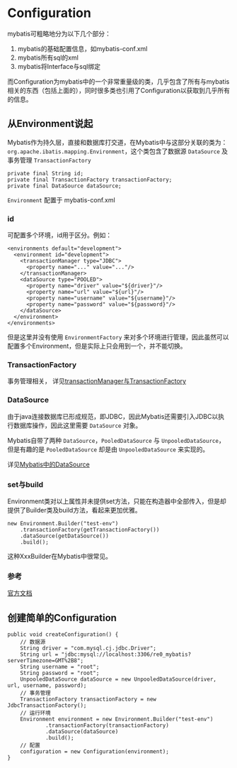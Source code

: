 # Configuration
mybatis可粗略地分为以下几个部分：
1. mybatis的基础配置信息，如mybatis-conf.xml
2. mybatis所有sql的xml
3. mybatis将Interface与sql绑定

而Configuration为mybatis中的一个非常重量级的类，几乎包含了所有与mybatis相关的东西（包括上面的），同时很多类也引用了Configuration以获取到几乎所有的信息。
## 从Environment说起
Mybatis作为持久层，直接和数据库打交道，在Mybatis中与这部分关联的类为： `org.apache.ibatis.mapping.Environment`，这个类包含了数据源 `DataSource` 及事务管理 `TransactionFactory`
```
private final String id;
private final TransactionFactory transactionFactory;
private final DataSource dataSource;
```
`Environment` 配置于 mybatis-conf.xml

### id
可配置多个环境，id用于区分。例如：
```
<environments default="development">
  <environment id="development">
    <transactionManager type="JDBC">
      <property name="..." value="..."/>
    </transactionManager>
    <dataSource type="POOLED">
      <property name="driver" value="${driver}"/>
      <property name="url" value="${url}"/>
      <property name="username" value="${username}"/>
      <property name="password" value="${password}"/>
    </dataSource>
  </environment>
</environments>
```
但是这里并没有使用 `EnvironmentFactory` 来对多个环境进行管理，因此虽然可以配置多个Environment，但是实际上只会用到一个，并不能切换。

### TransactionFactory
事务管理相关， 详见[transactionManager与TransactionFactory](/其它/transactionManager与TransactionFactory.md)

### DataSource
由于java连接数据库已形成规范，即JDBC，因此Mybatis还需要引入JDBC以执行数据库操作，因此这里需要 `DataSource` 对象。

Mybatis自带了两种 `DataSource`，`PooledDataSource` 与 `UnpooledDataSource`，但是有趣的是 `PooledDataSource` 却是由 `UnpooledDataSource` 来实现的。

详见[Mybatis中的DataSource](/其它/Mybatis中的DataSource.md)

### set与build
Environment类对以上属性并未提供set方法，只能在构造器中全部传入，但是却提供了Builder类及build方法，看起来更加优雅。
```
new Environment.Builder("test-env")
    .transactionFactory(getTransactionFactory())
    .dataSource(getDataSource())
    .build();
```
这种XxxBuilder在Mybatis中很常见。

### 参考
[官方文档](https://mybatis.org/mybatis-3/zh/configuration.html#environments)

## 创建简单的Configuration
```
public void createConfiguration() {
    // 数据源
    String driver = "com.mysql.cj.jdbc.Driver";
    String url = "jdbc:mysql://localhost:3306/re0_mybatis?serverTimezone=GMT%2B8";
    String username = "root";
    String password = "root";
    UnpooledDataSource dataSource = new UnpooledDataSource(driver, url, username, password);
    // 事务管理
    TransactionFactory transactionFactory = new JdbcTransactionFactory();
    // 运行环境
    Environment environment = new Environment.Builder("test-env")
            .transactionFactory(transactionFactory)
            .dataSource(dataSource)
            .build();
    // 配置
    configuration = new Configuration(environment);
}
```